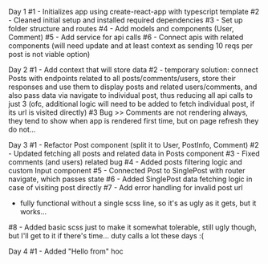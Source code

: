 Day 1
#1 - Initializes app using create-react-app with typescript template
#2 - Cleaned initial setup and installed required dependencies
#3 - Set up folder structure and routes
#4 - Add models and components (User, Comment)
#5 - Add service for api calls
#6 - Connect apis with related components (will need update and at least context as sending 10 reqs per post is not viable option)

Day 2
#1 - Add context that will store data
#2 - temporary solution: connect Posts with endpoints related to all posts/comments/users, store their responses and use them to display posts and related users/comments,
and also pass data via navigate to individual post, thus reducing all api calls to just 3 (ofc, additional logic will need to be added to fetch individual post, if its
url is visited directly)
#3 Bug >> Comments are not rendering always, they tend to show when app is rendered first time, but on page refresh they do not...

Day 3
#1 - Refactor Post component (split it to User, PostInfo, Comment)
#2 - Updated fetching all posts and related data in Posts component
#3 - Fixed comments (and users) related bug
#4 - Added posts filtering logic and custom Input component
#5 - Connected Post to SinglePost with router navigate, which passes state
#6 - Added SinglePost data fetching logic in case of visiting post directly
#7 - Add error handling for invalid post url

- fully functional without a single scss line, so it's as ugly as it gets, but it works...

#8 - Added basic scss just to make it somewhat tolerable, still ugly though, but
I'll get to it if there's time... duty calls a lot these days :(

Day 4
#1 - Added "Hello from" hoc
